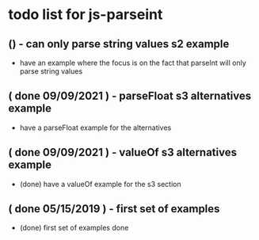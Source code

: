 # todo list for js-parseint

## () - can only parse string values s2 example
* have an example where the focus is on the fact that parseInt will only parse string values

## ( done 09/09/2021 ) - parseFloat s3 alternatives example
* have a parseFloat example for the alternatives

## ( done 09/09/2021 ) - valueOf s3 alternatives example
* (done) have a valueOf example for the s3 section

## ( done 05/15/2019 ) - first set of examples
* (done) first set of examples done